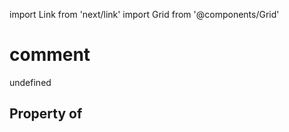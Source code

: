 import Link from 'next/link'
import Grid from '@components/Grid'

# comment

undefined

## Property of




